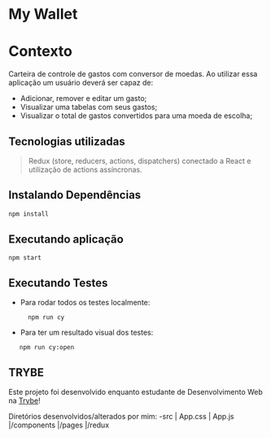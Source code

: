 # My Wallet

# Contexto
Carteira de controle de gastos com conversor de moedas. Ao utilizar essa aplicação um usuário deverá ser capaz de: 
 - Adicionar, remover e editar um gasto;
 - Visualizar uma tabelas com seus gastos;
 - Visualizar o total de gastos convertidos para uma moeda de escolha; 

## Tecnologias utilizadas

> Redux (store, reducers, actions, dispatchers) conectado a React e utilização de actions assíncronas.


## Instalando Dependências

```bash
npm install
``` 

## Executando aplicação

  ```
 npm start
  ```

## Executando Testes

* Para rodar todos os testes localmente:

  ```
    npm run cy
  ```
* Para ter um resultado visual dos testes:

```
   npm run cy:open
```

## TRYBE
Este projeto foi desenvolvido enquanto estudante de Desenvolvimento Web na <a href="https://www.betrybe.com/">Trybe</a>!

Diretórios desenvolvidos/alterados por mim:
-src
  | App.css
  | App.js
  |/components
  |/pages
  |/redux
